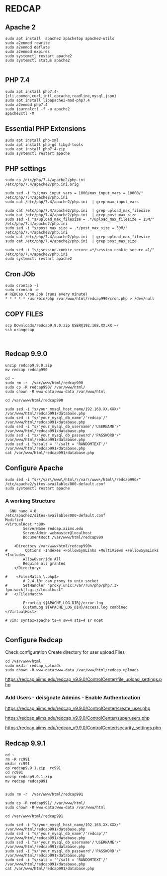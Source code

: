 # REDCAP


## Apache 2
```
sudo apt install  apache2 apachetop apache2-utils 
sudo a2enmod rewrite
sudo a2enmod deflate
sudo a2enmod expires
sudo systemctl restart apache2
sudo systemctl status apache2


```

## PHP 7.4
```
sudo apt install php7.4-{cli,common,curl,intl,opcache,readline,mysql,json}
sudo apt install libapache2-mod-php7.4 
sudo a2enmod php7.4
sudo journalctl -f -u apache2
apache2ctl -M

```
## Essential PHP Extensions
```
sudo apt install php-xml
sudo apt install php-gd libgd-tools
sudo apt install php7.4-zip
sudo systemctl restart apache
```

## PHP settings
```
sudo cp /etc/php/7.4/apache2/php.ini   /etc/php/7.4/apache2/php.ini.orig

sudo sed -i "s/;max_input_vars = 1000/max_input_vars = 10000/" /etc/php/7.4/apache2/php.ini 
sudo cat /etc/php/7.4/apache2/php.ini  | grep max_input_vars

sudo cat /etc/php/7.4/apache2/php.ini  | grep upload_max_filesize
sudo cat /etc/php/7.4/apache2/php.ini  | grep post_max_size
sudo sed -i "s/upload_max_filesize = .*/upload_max_filesize = 15M/" /etc/php/7.4/apache2/php.ini 
sudo sed -i "s/post_max_size = .*/post_max_size = 50M/" /etc/php/7.4/apache2/php.ini 
sudo cat /etc/php/7.4/apache2/php.ini  | grep upload_max_filesize
sudo cat /etc/php/7.4/apache2/php.ini  | grep post_max_size

sudo sed -i "s/;session.cookie_secure =*/session.cookie_secure =1/" /etc/php/7.4/apache2/php.ini 
sudo systemctl restart apache2

```


## Cron JOb
```
sudo crontab -l
sudo crontab -e
# REDCap Cron Job (runs every minute)
* * * * * /usr/bin/php /var/www/html/redcap990/cron.php > /dev/null
```

## COPY FILES

```
scp Downloads/redcap9.9.0.zip USER@192.168.XX.XX:~/  
ssh orangecap



```


## Redcap 9.9.0
```
unzip redcap9.9.0.zip 
mv redcap redcap990

cd ~
sudo rm -r  /var/www/html/redcap990
sudo cp -R redcap990/ /var/www/html/
sudo chown -R www-data:www-data /var/www/html

cd /var/www/html/redcap990

sudo sed -i "s/your_mysql_host_name/192.168.XX.XXX/" /var/www/html/redcap991/database.php
sudo sed -i "s/'your_mysql_db_name'/'redcap'/" /var/www/html/redcap991/database.php
sudo sed -i "s/'your_mysql_db_username'/'USERNAME'/" /var/www/html/redcap991/database.php
sudo sed -i "s/'your_mysql_db_password'/'PASSWORD'/" /var/www/html/redcap991/database.php
sudo sed -i "s/salt = ''/salt = 'RANDOMTEXT'/" /var/www/html/redcap991/database.php
cat /var/www/html/redcap991/database.php 

```

## Configure Apache
```
sudo sed -i "s/\/var\/www\/html/\/var\/www\/html\/redcap990/" /etc/apache2/sites-available/000-default.conf
sudo systemctl restart apache

```

### A working Structure
```
  GNU nano 4.8                                                                                          /etc/apache2/sites-available/000-default.conf                                                                                          Modified  
<VirtualHost *:80>
        ServerName redcap.aiims.edu
        ServerAdmin webmaster@localhost
        DocumentRoot /var/www/html/redcap990

    <Directory /var/www/html/redcap990>
#        Options -Indexes +FollowSymLinks +MultiViews +FollowSymLinks +Includes
        AllowOverride All
        Require all granted
    </Directory>

#    <FilesMatch \.php$>
        # 2.4.10+ can proxy to unix socket
#       SetHandler "proxy:unix:/var/run/php/php7.3-fpm.sock|fcgi://localhost"
#   </FilesMatch>

        ErrorLog ${APACHE_LOG_DIR}/error.log
        CustomLog ${APACHE_LOG_DIR}/access.log combined
</VirtualHost>

# vim: syntax=apache ts=4 sw=4 sts=4 sr noet


```

## Configure Redcap

Check configuration
Create directory for user upload Files

```
cd /var/www/html
sudo mkdir redcap_uploads
sudo chown -R www-data:www-data /var/www/html/redcap_uploads
```

https://redcap.aiims.edu/redcap_v9.9.0/ControlCenter/file_upload_settings.php

### Add Users - deisgnate Admins - Enable Authentication

https://redcap.aiims.edu/redcap_v9.9.0/ControlCenter/create_user.php

https://redcap.aiims.edu/redcap_v9.9.0/ControlCenter/superusers.php

https://redcap.aiims.edu/redcap_v9.9.0/ControlCenter/security_settings.php







## Redcap 9.9.1
```
cd ~
rm -R rc991
mkdir rc991
cp redcap9.9.1.zip  rc991
cd rc991
unzip redcap9.9.1.zip 
mv redcap redcap991


sudo rm -r  /var/www/html/redcap991

sudo cp -R redcap991/ /var/www/html/
sudo chown -R www-data:www-data /var/www/html

cd /var/www/html/redcap991

sudo sed -i "s/your_mysql_host_name/192.168.XX.XXX/" /var/www/html/redcap991/database.php
sudo sed -i "s/'your_mysql_db_name'/'redcap'/" /var/www/html/redcap991/database.php
sudo sed -i "s/'your_mysql_db_username'/'USERNAME'/" /var/www/html/redcap991/database.php
sudo sed -i "s/'your_mysql_db_password'/'PASSWORD'/" /var/www/html/redcap991/database.php
sudo sed -i "s/salt = ''/salt = 'RANDOMTEXT'/" /var/www/html/redcap991/database.php
cat /var/www/html/redcap991/database.php 
```


